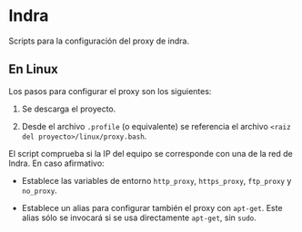 # Indra

Scripts para la configuración del proxy de indra.

## En Linux

Los pasos para configurar el proxy son los siguientes:

 1. Se descarga el proyecto.

 2. Desde el archivo `.profile` (o equivalente) se referencia el archivo `<raiz del proyecto>/linux/proxy.bash`.

El script comprueba si la IP del equipo se corresponde con una de la red de Indra. En caso afirmativo:

 - Establece las variables de entorno `http_proxy`, `https_proxy`, `ftp_proxy` y `no_proxy`.

 - Establece un alias para configurar también el proxy con `apt-get`. Este alias sólo se invocará si se usa directamente `apt-get`, sin `sudo`. 
